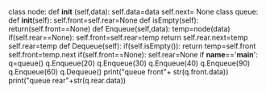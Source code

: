 class node:
    def __init__ (self,data):
        self.data=data
        self.next= None
class queue:
    def __init__(self):
        self.front=self.rear=None
    def isEmpty(self):
        return(self.front==None)
    def Enqueue(self,data):
        temp=node(data)
        if(self.rear==None):
            self.front=self.rear=temp
            return
        self.rear.next=temp
        self.rear=temp
    def Dequeue(self):
        if(self.isEmpty()):
            return
        temp=self.front
        self.front=temp.next
        if(self.front==None):
            self.rear=None
if __name__=='__main__':
    q=queue()
    q.Enqueue(20)
    q.Enqueue(30)
    q.Enqueue(40)
    q.Enqueue(90)
    q.Enqueue(60)
    q.Dequeue()
    print("queue front"+ str(q.front.data))
    print("queue rear"+str(q.rear.data))
